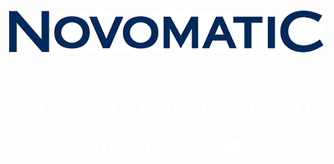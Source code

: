 ![Novomatic](https://github.com/Ligas10105/TrimString_internship/blob/main/Images/Logo.png "Novomatic")

<h3 align="center" style="color: White; font-size: 300%" > Intensely Informative IT Internship 💻 </h3>

